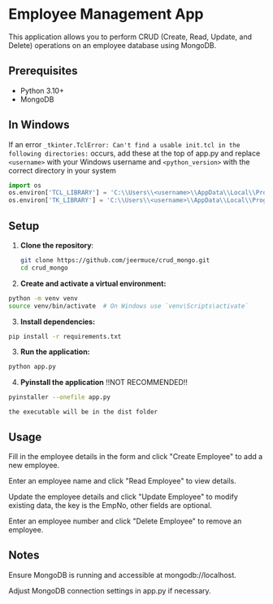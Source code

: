 # Employee Management App

This application allows you to perform CRUD (Create, Read, Update, and Delete) operations on an employee database using MongoDB.

## Prerequisites

- Python 3.10+
- MongoDB


## In Windows

If an error `_tkinter.TclError: Can't find a usable init.tcl in the following directories:`
occurs, add these at the top of app.py and replace `<username>` with your Windows username and `<python_version>` with the correct directory in your system

```python
import os
os.environ['TCL_LIBRARY'] = 'C:\\Users\\<username>\\AppData\\Local\\Programs\\Python\\<python_version>\\tcl\\tcl8.6'
os.environ['TK_LIBRARY'] = 'C:\\Users\\<username>\\AppData\\Local\\Programs\\Python\\<python_version>\\tcl\\tk8.6'
```


## Setup

1. **Clone the repository**:
   ```bash
   git clone https://github.com/jeermuce/crud_mongo.git
   cd crud_mongo
2. **Create and activate a virtual environment:**

```bash
python -m venv venv
source venv/bin/activate  # On Windows use `venv\Scripts\activate`
```
3. **Install dependencies:**

```bash
pip install -r requirements.txt
```
3. **Run the application:**

```bash
python app.py
```

4. **Pyinstall the application** !!NOT RECOMMENDED!!
```bash
pyinstaller --onefile app.py
```
    the executable will be in the dist folder
## Usage
Fill in the employee details in the form and click "Create Employee" to add a new employee.

Enter an employee name and click "Read Employee" to view details.

Update the employee details and click "Update Employee" to modify existing data, the key is the EmpNo, other fields are optional.

Enter an employee number and click "Delete Employee" to remove an employee.



## Notes
Ensure MongoDB is running and accessible at mongodb://localhost.

Adjust MongoDB connection settings in app.py if necessary.